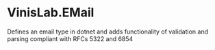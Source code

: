 # VinisLab.EMail
Defines an email type in dotnet and adds functionality of validation and parsing compliant with RFCs 5322 and 6854
